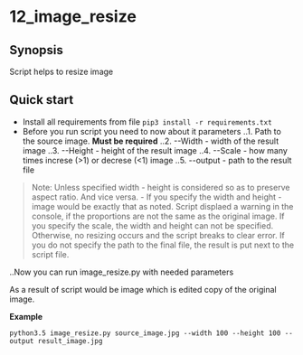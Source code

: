 # 12_image_resize

## Synopsis

Script helps to resize image

## Quick start

 - Install all requirements from file `pip3 install -r requirements.txt`
 - Before you run script you need to now about it parameters
 ..1. Path to the source image. **Must be required**
 ..2. --Width - width of the result image
 ..3. --Height - height of the result image
 ..4. --Scale - how many times increse (>1) or decrese (<1) image
 ..5. --output - path to the result file

> Note: Unless specified width - height is considered so as to preserve aspect ratio. And vice versa. - If you specify the width and height - image would be exactly that as noted. Script displaed a warning in the console, if the proportions are not the same as the original image. If you specify the scale, the width and height can not be specified. Otherwise, no resizing occurs and the script breaks to clear error. If you do not specify the path to the final file, the result is put next to the script file.

..Now you can run image_resize.py with needed parameters

As a result of script would be image which is edited copy of the original image.

**Example**

`python3.5 image_resize.py source_image.jpg --width 100 --height 100 --output result_image.jpg`
